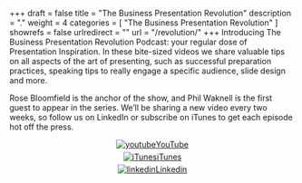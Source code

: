 +++
draft 		= false
title 		= "The Business Presentation Revolution"
description	= "."
weight		= 4
categories	= [ "The Business Presentation Revolution" ]
showrefs	= false
urlredirect	= ""
url 		= "/revolution/"
+++
Introducing The Business Presentation Revolution Podcast: your regular dose of Presentation Inspiration. In these bite-sized videos we share valuable tips on all aspects of the art of presenting, such as successful preparation practices, speaking tips to really engage a specific audience, slide design and more. 

Rose Bloomfield is the anchor of the show, and Phil Waknell is the first guest to appear in the series. We’ll be sharing a new video every two weeks, so follow us on LinkedIn or subscribe on iTunes to get each episode hot off the press.

<div class="row" style="text-align:center;">
	<div class="col-xs-4">
		<a href="https://www.youtube.com/"><img src="/pictures/revolution/youtube.png" alt="youtube" style="margin-bottom: 5px;">YouTube</a>
	</div>
	<div class="col-xs-4">
		<a href="https://www.apple.com/"><img src="/pictures/revolution/itunes.png" alt="iTunes" style="margin-bottom: 5px;">iTunes</a>
	</div>
	<div class="col-xs-4">
		<a href="https://www.linkedin.com/"><img src="/pictures/revolution/linkedin.png" alt="linkedin" style="margin-bottom: 5px;">Linkedin</a>
	</div>
</div>
